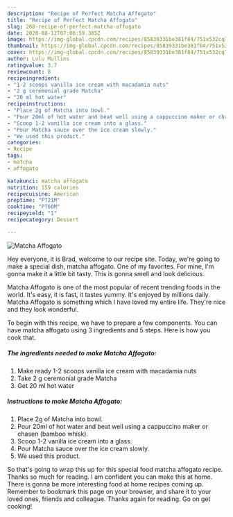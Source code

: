 ```yaml
---
description: "Recipe of Perfect Matcha Affogato"
title: "Recipe of Perfect Matcha Affogato"
slug: 268-recipe-of-perfect-matcha-affogato
date: 2020-08-12T07:08:59.385Z
image: https://img-global.cpcdn.com/recipes/85839331be381f84/751x532cq70/matcha-affogato-recipe-main-photo.jpg
thumbnail: https://img-global.cpcdn.com/recipes/85839331be381f84/751x532cq70/matcha-affogato-recipe-main-photo.jpg
cover: https://img-global.cpcdn.com/recipes/85839331be381f84/751x532cq70/matcha-affogato-recipe-main-photo.jpg
author: Lulu Mullins
ratingvalue: 3.7
reviewcount: 8
recipeingredient:
- "1-2 scoops vanilla ice cream with macadamia nuts"
- "2 g ceremonial grade Matcha"
- "20 ml hot water"
recipeinstructions:
- "Place 2g of Matcha into bowl."
- "Pour 20ml of hot water and beat well using a cappuccino maker or chasen (bamboo whisk)."
- "Scoop 1-2 vanilla ice cream into a glass."
- "Pour Matcha sauce over the ice cream slowly."
- "We used this product."
categories:
- Recipe
tags:
- matcha
- affogato

katakunci: matcha affogato 
nutrition: 159 calories
recipecuisine: American
preptime: "PT21M"
cooktime: "PT60M"
recipeyield: "1"
recipecategory: Dessert

---
```



![Matcha Affogato](https://img-global.cpcdn.com/recipes/85839331be381f84/751x532cq70/matcha-affogato-recipe-main-photo.jpg)

Hey everyone, it is Brad, welcome to our recipe site. Today, we're going to make a special dish, matcha affogato. One of my favorites. For mine, I'm gonna make it a little bit tasty. This is gonna smell and look delicious.



Matcha Affogato is one of the most popular of recent trending foods in the world. It's easy, it is fast, it tastes yummy. It's enjoyed by millions daily. Matcha Affogato is something which I have loved my entire life. They're nice and they look wonderful.


To begin with this recipe, we have to prepare a few components. You can have matcha affogato using 3 ingredients and 5 steps. Here is how you cook that.

<!--inarticleads1-->

##### The ingredients needed to make Matcha Affogato:

1. Make ready 1-2 scoops vanilla ice cream with macadamia nuts
1. Take 2 g ceremonial grade Matcha
1. Get 20 ml hot water




<!--inarticleads2-->

##### Instructions to make Matcha Affogato:

1. Place 2g of Matcha into bowl.
1. Pour 20ml of hot water and beat well using a cappuccino maker or chasen (bamboo whisk).
1. Scoop 1-2 vanilla ice cream into a glass.
1. Pour Matcha sauce over the ice cream slowly.
1. We used this product.




So that's going to wrap this up for this special food matcha affogato recipe. Thanks so much for reading. I am confident you can make this at home. There is gonna be more interesting food at home recipes coming up. Remember to bookmark this page on your browser, and share it to your loved ones, friends and colleague. Thanks again for reading. Go on get cooking!
